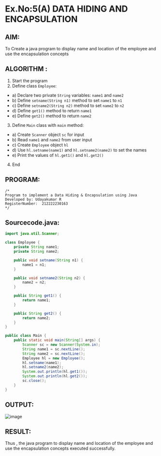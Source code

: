 # Ex.No:5(A)  DATA HIDING AND ENCAPSULATION
## AIM:
To Create a java program to display name and location of the employee and use the encapsulation concepts

## ALGORITHM :
1.  Start the program
2.	Define class `Employee`:
-	a) Declare two private `String` variables: `name1` and `name2`
-	b) Define `setname(String n1)` method to set `name1` to `n1`
-	c) Define `setname2(String n2)` method to set `name2` to `n2`
-	d) Define `get1()` method to return `name1`
-	e) Define `get2()` method to return `name2`
3.	Define `Main` class with `main` method:
-	a) Create `Scanner` object `sc` for input
-	b) Read `name1` and `name2` from user input
-	c) Create ` Employee ` object `hl`
-	d) Use `hl.setname(name1)` and `hl.setname2(name2)` to set the names
-	e) Print the values of `hl.get1()` and `hl.get2()`
4.	End





## PROGRAM:
 ```
/*
Program to implement a Data Hiding & Encapsulation using Java
Developed by: Udayakumar R
RegisterNumber:  212222230163
*/
```

## Sourcecode.java:

```java
import java.util.Scanner;

class Employee {
    private String name1;
    private String name2;

    public void setname(String n1) {
        name1 = n1;
    }

    public void setname2(String n2) {
        name2 = n2;
    }

    public String get1() {
        return name1;
    }

    public String get2() {
        return name2;
    }
}

public class Main {
    public static void main(String[] args) {
        Scanner sc = new Scanner(System.in);
        String name1 = sc.nextLine();
        String name2 = sc.nextLine();
        Employee hl = new Employee();
        hl.setname(name1);
        hl.setname2(name2);
        System.out.println(hl.get1());
        System.out.println(hl.get2());
        sc.close();
    }
}

```





## OUTPUT:
![image](https://github.com/user-attachments/assets/0715f756-6442-4fce-93ab-058899f25913)



## RESULT:
Thus , the  java program to display name and location of the employee and use the encapsulation concepts executed successfully.
